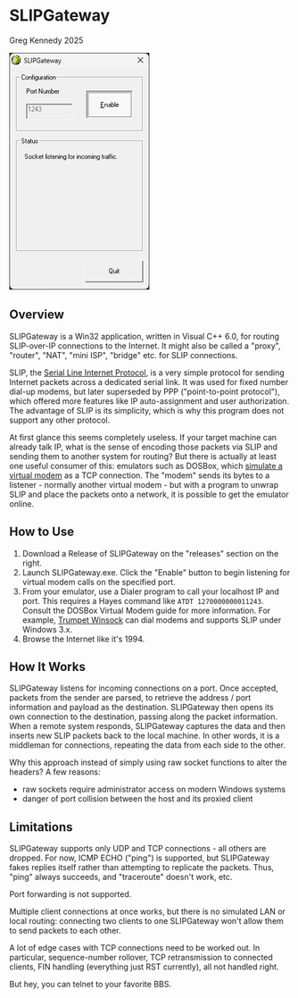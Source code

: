 # SLIPGateway
Greg Kennedy 2025

![Screenshot](screenshot.png)

## Overview
SLIPGateway is a Win32 application, written in Visual C++ 6.0, for routing SLIP-over-IP connections to the Internet.  It might also be called a "proxy", "router", "NAT", "mini ISP", "bridge" etc. for SLIP connections.

SLIP, the [Serial Line Internet Protocol](https://en.wikipedia.org/wiki/Serial_Line_Internet_Protocol), is a very simple protocol for sending Internet packets across a dedicated serial link.  It was used for fixed number dial-up modems, but later superseded by PPP ("point-to-point protocol"), which offered more features like IP auto-assignment and user authorization.  The advantage of SLIP is its simplicity, which is why this program does not support any other protocol.

At first glance this seems completely useless.  If your target machine can already talk IP, what is the sense of encoding those packets via SLIP and sending them to another system for routing?  But there is actually at least one useful consumer of this: emulators such as DOSBox, which [simulate a virtual modem](https://www.vogonswiki.com/index.php/DOSBox_modem_emulation) as a TCP connection.  The "modem" sends its bytes to a listener - normally another virtual modem - but with a program to unwrap SLIP and place the packets onto a network, it is possible to get the emulator online.

## How to Use
1. Download a Release of SLIPGateway on the "releases" section on the right.
2. Launch SLIPGateway.exe.  Click the "Enable" button to begin listening for virtual modem calls on the specified port.
3. From your emulator, use a Dialer program to call your localhost IP and port.  This requires a Hayes command like `ATDT 1270000000011243`.  Consult the DOSBox Virtual Modem guide for more information.  For example, [Trumpet Winsock](https://en.wikipedia.org/wiki/Trumpet_Winsock) can dial modems and supports SLIP under Windows 3.x.
4. Browse the Internet like it's 1994.

## How It Works
SLIPGateway listens for incoming connections on a port.  Once accepted, packets from the sender are parsed, to retrieve the address / port information and payload as the destination.  SLIPGateway then opens its own connection to the destination, passing along the packet information.  When a remote system responds, SLIPGateway captures the data and then inserts new SLIP packets back to the local machine.  In other words, it is a middleman for connections, repeating the data from each side to the other.

Why this approach instead of simply using raw socket functions to alter the headers?  A few reasons:
* raw sockets require administrator access on modern Windows systems
* danger of port collision between the host and its proxied client

## Limitations
SLIPGateway supports only UDP and TCP connections - all others are dropped.  For now, ICMP ECHO ("ping") is supported, but SLIPGateway fakes replies itself rather than attempting to replicate the packets.  Thus, "ping" always succeeds, and "traceroute" doesn't work, etc.

Port forwarding is not supported.

Multiple client connections at once works, but there is no simulated LAN or local routing: connecting two clients to one SLIPGateway won't allow them to send packets to each other.

A lot of edge cases with TCP connections need to be worked out.  In particular, sequence-number rollover, TCP retransmission to connected clients, FIN handling (everything just RST currently), all not handled right.

But hey, you can telnet to your favorite BBS.
